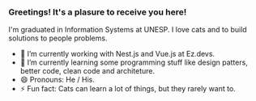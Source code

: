 ### Greetings! It's a plasure to receive you here! 
I'm graduated in Information Systems at UNESP. I love cats and to build solutions to people problems.

- 🔭 I’m currently working with Nest.js and Vue.js at Ez.devs.
- 🌱 I’m currently learning some programming stuff like design patters, better code, clean code and architeture.
- 😄 Pronouns: He / His.
- ⚡ Fun fact: Cats can learn a lot of things, but they rarely want to.
